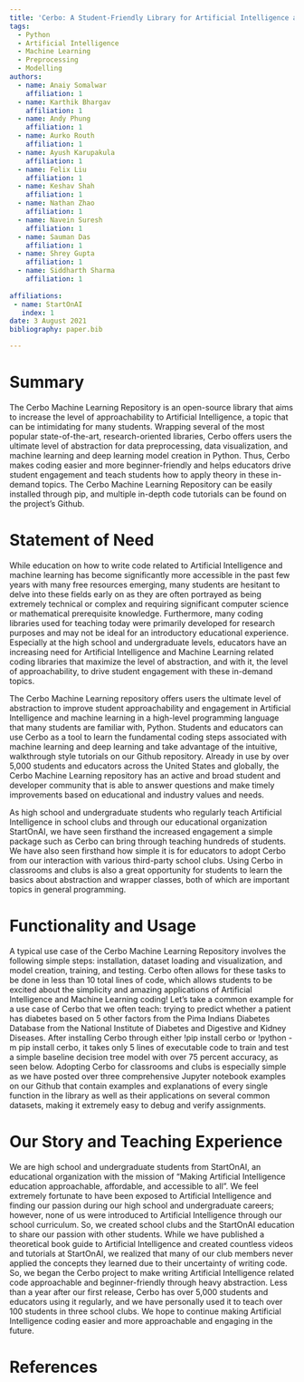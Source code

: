```yaml
---
title: 'Cerbo: A Student-Friendly Library for Artificial Intelligence and Machine Learning'
tags:
  - Python
  - Artificial Intelligence
  - Machine Learning
  - Preprocessing
  - Modelling
authors:
  - name: Anaiy Somalwar
    affiliation: 1 
  - name: Karthik Bhargav
    affiliation: 1
  - name: Andy Phung
    affiliation: 1 
  - name: Aurko Routh
    affiliation: 1
  - name: Ayush Karupakula
    affiliation: 1
  - name: Felix Liu
    affiliation: 1
  - name: Keshav Shah
    affiliation: 1
  - name: Nathan Zhao
    affiliation: 1
  - name: Navein Suresh
    affiliation: 1
  - name: Sauman Das
    affiliation: 1
  - name: Shrey Gupta
    affiliation: 1
  - name: Siddharth Sharma
    affiliation: 1
    
affiliations:
 - name: StartOnAI
   index: 1
date: 3 August 2021
bibliography: paper.bib

---
```


# Summary

The Cerbo Machine Learning Repository is an open-source library that aims to increase the level of approachability to Artificial Intelligence, a topic that can be intimidating for many students. Wrapping several of the most popular state-of-the-art, research-oriented libraries, Cerbo offers users the ultimate level of abstraction for data preprocessing, data visualization, and machine learning and deep learning model creation in Python. Thus, Cerbo makes coding easier and more beginner-friendly and helps educators drive student engagement and teach students how to apply theory in these in-demand topics. The Cerbo Machine Learning Repository can be easily installed through pip, and multiple in-depth code tutorials can be found on the project’s Github. 

# Statement of Need

While education on how to write code related to Artificial Intelligence and machine learning has become significantly more accessible in the past few years with many free resources emerging, many students are hesitant to delve into these fields early on as they are often portrayed as being extremely technical or complex and requiring significant computer science or mathematical prerequisite knowledge. Furthermore, many coding libraries used for teaching today were primarily developed for research purposes and may not be ideal for an introductory educational experience. Especially at the high school and undergraduate levels, educators have an increasing need for Artificial Intelligence and Machine Learning related coding libraries that maximize the level of abstraction, and with it, the level of approachability, to drive student engagement with these in-demand topics. 

The Cerbo Machine Learning repository offers users the ultimate level of abstraction to improve student approachability and engagement in Artificial Intelligence and machine learning in a high-level programming language that many students are familiar with, Python. Students and educators can use Cerbo as a tool to learn the fundamental coding steps associated with machine learning and deep learning and take advantage of the intuitive, walkthrough style tutorials on our Github repository. Already in use by over 5,000 students and educators across the United States and globally, the Cerbo Machine Learning repository has an active and broad student and developer community that is able to answer questions and make timely improvements based on educational and industry values and needs.

As high school and undergraduate students who regularly teach Artificial Intelligence in school clubs and through our educational organization StartOnAI, we have seen firsthand the increased engagement a simple package such as Cerbo can bring through teaching hundreds of students. We have also seen firsthand how simple it is for educators to adopt Cerbo from our interaction with various third-party school clubs. Using Cerbo in classrooms and clubs is also a great opportunity for students to learn the basics about abstraction and wrapper classes, both of which are important topics in general programming.

# Functionality and Usage
A typical use case of the Cerbo Machine Learning Repository involves the following simple steps: installation, dataset loading and visualization, and model creation, training, and testing. Cerbo often allows for these tasks to be done in less than 10 total lines of code, which allows students to be excited about the simplicity and amazing applications of Artificial Intelligence and Machine Learning coding! Let’s take a common example for a use case of Cerbo that we often teach: trying to predict whether a patient has diabetes based on 5 other factors from the Pima Indians Diabetes Database from the National Institute of Diabetes and Digestive and Kidney Diseases. After installing Cerbo through either !pip install cerbo or !python -m pip install cerbo, it takes only 5 lines of executable code to train and test a simple baseline decision tree model with over 75 percent accuracy, as seen below. Adopting Cerbo for classrooms and clubs is especially simple as we have posted over three comprehensive Jupyter notebook examples on our Github that contain examples and explanations of every single function in the library as well as their applications on several common datasets, making it extremely easy to debug and verify assignments.

# Our Story and Teaching Experience
We are high school and undergraduate students from StartOnAI, an educational organization with the mission of “Making Artificial Intelligence education approachable, affordable, and accessible to all”. We feel extremely fortunate to have been exposed to Artificial Intelligence and finding our passion during our high school and undergraduate careers; however, none of us were introduced to Artificial Intelligence through our school curriculum. So, we created school clubs and the StartOnAI education to share our passion with other students. While we have published a theoretical book guide to Artificial Intelligence and created countless videos and tutorials at StartOnAI, we realized that many of our club members never applied the concepts they learned due to their uncertainty of writing code. So, we began the Cerbo project to make writing Artificial Intelligence related code approachable and beginner-friendly through heavy abstraction. Less than a year after our first release, Cerbo has over 5,000 students and educators using it regularly, and we have personally used it to teach over 100 students in three school clubs. We hope to continue making Artificial Intelligence coding easier and more approachable and engaging in the future.

# References

